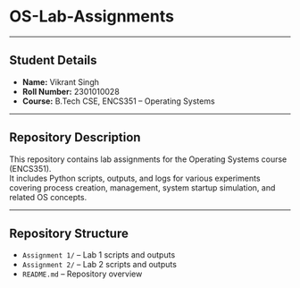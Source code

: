 # OS-Lab-Assignments

---

## Student Details
- **Name:** Vikrant Singh  
- **Roll Number:** 2301010028  
- **Course:** B.Tech CSE, ENCS351 – Operating Systems  

---

## Repository Description
This repository contains lab assignments for the Operating Systems course (ENCS351).  
It includes Python scripts, outputs, and logs for various experiments covering process creation, management, system startup simulation, and related OS concepts.  

---

## Repository Structure
- `Assignment 1/` – Lab 1 scripts and outputs  
- `Assignment 2/` – Lab 2 scripts and outputs  
- `README.md` – Repository overview
